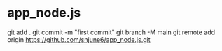 # app_node.js

git add .
git commit -m "first commit"
git branch -M main
git remote add origin https://github.com/snjune6/app_node.js.git
